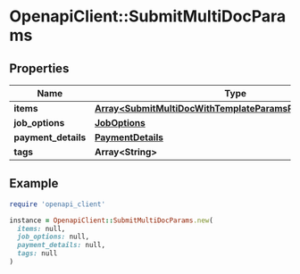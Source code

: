 # OpenapiClient::SubmitMultiDocParams

## Properties

| Name | Type | Description | Notes |
| ---- | ---- | ----------- | ----- |
| **items** | [**Array&lt;SubmitMultiDocWithTemplateParamsRequestItemsInner&gt;**](SubmitMultiDocWithTemplateParamsRequestItemsInner.md) |  |  |
| **job_options** | [**JobOptions**](JobOptions.md) |  |  |
| **payment_details** | [**PaymentDetails**](PaymentDetails.md) |  |  |
| **tags** | **Array&lt;String&gt;** |  | [optional] |

## Example

```ruby
require 'openapi_client'

instance = OpenapiClient::SubmitMultiDocParams.new(
  items: null,
  job_options: null,
  payment_details: null,
  tags: null
)
```

